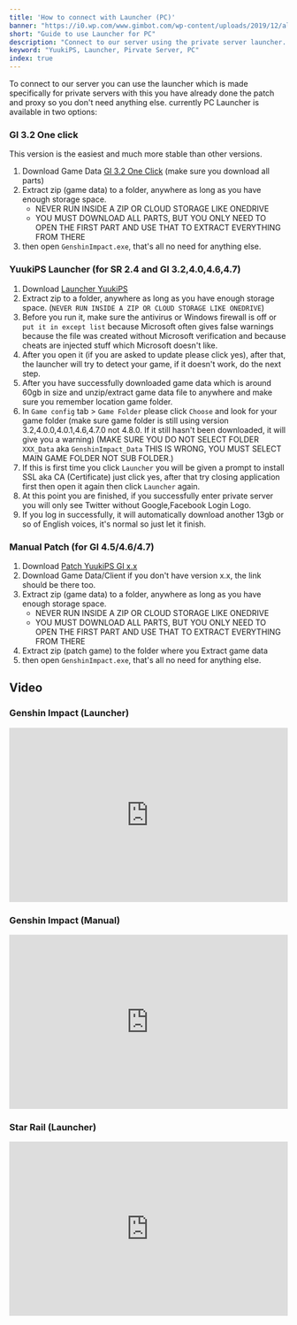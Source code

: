 ```yaml
---
title: 'How to connect with Launcher (PC)'
banner: "https://i0.wp.com/www.gimbot.com/wp-content/uploads/2019/12/alasan-pc-master-race-adalah-omong-kosong-featured.jpg"
short: "Guide to use Launcher for PC"
description: "Connect to our server using the private server launcher. It handles patching and proxy, requiring no additional steps."
keyword: "YuukiPS, Launcher, Pirvate Server, PC"
index: true
---
```


To connect to our server you can use the launcher which is made specifically for private servers with this you have already done the patch and proxy so you don't need anything else. currently PC Launcher is available in two options:

### GI 3.2 One click
This version is the easiest and much more stable than other versions.
1. Download Game Data [GI 3.2 One Click](/game/genshin-impact) (make sure you download all parts)
2. Extract zip (game data) to a folder, anywhere as long as you have enough storage space. 
   * NEVER RUN INSIDE A ZIP OR CLOUD STORAGE LIKE ONEDRIVE
   * YOU MUST DOWNLOAD ALL PARTS, BUT YOU ONLY NEED TO OPEN THE FIRST PART AND USE THAT TO EXTRACT EVERYTHING FROM THERE
3. then open `GenshinImpact.exe`, that's all no need for anything else.

### YuukiPS Launcher (for SR 2.4 and GI 3.2,4.0,4.6,4.7)
1. Download [Launcher YuukiPS](/game/genshin-impact)
2. Extract zip to a folder, anywhere as long as you have enough storage space. (`NEVER RUN INSIDE A ZIP OR CLOUD STORAGE LIKE ONEDRIVE`)
3. Before you run it, make sure the antivirus or Windows firewall is off or `put it in except list` because Microsoft often gives false warnings because the file was created without Microsoft verification and because cheats are injected stuff which Microsoft doesn't like.
4. After you open it (if you are asked to update please click yes), after that, the launcher will try to detect your game, if it doesn't work, do the next step.
5. After you have successfully downloaded game data which is around 60gb in size and unzip/extract game data file to anywhere and make sure you remember location game folder.
6. In `Game config` tab > `Game Folder` please click `Choose` and look for your game folder (make sure game folder is still using version 3.2,4.0.0,4.0.1,4.6,4.7.0 not 4.8.0. If it still hasn't been downloaded, it will give you a warning) (MAKE SURE YOU DO NOT SELECT FOLDER `XXX_Data` aka `GenshinImpact_Data` THIS IS WRONG, YOU MUST SELECT MAIN GAME FOLDER NOT SUB FOLDER.)
7. If this is first time you click `Launcher` you will be given a prompt to install SSL aka CA (Certificate) just click yes, after that try closing application first then open it again then click `Launcher` again.
8. At this point you are finished, if you successfully enter private server you will only see Twitter without Google,Facebook Login Logo.
9. If you log in successfully, it will automatically download another 13gb or so of English voices, it's normal so just let it finish.

### Manual Patch (for GI 4.5/4.6/4.7)
1. Download [Patch YuukiPS GI x.x](/game/genshin-impact)
2. Download Game Data/Client if you don't have version x.x, the link should be there too.
2. Extract zip (game data) to a folder, anywhere as long as you have enough storage space. 
   * NEVER RUN INSIDE A ZIP OR CLOUD STORAGE LIKE ONEDRIVE
   * YOU MUST DOWNLOAD ALL PARTS, BUT YOU ONLY NEED TO OPEN THE FIRST PART AND USE THAT TO EXTRACT EVERYTHING FROM THERE
3. Extract zip (patch game) to the folder where you Extract game data
4. then open `GenshinImpact.exe`, that's all no need for anything else.

## Video

### Genshin Impact (Launcher)
<iframe width="100%" height="315" src="https://www.youtube.com/embed/ChYK6nVf3QU" title="YouTube video player" frameborder="0" allow="accelerometer; autoplay; clipboard-write; encrypted-media; gyroscope; picture-in-picture; web-share" allowfullscreen></iframe>

### Genshin Impact (Manual)
<iframe width="100%" height="315" src="https://www.youtube.com/embed/9YBqKk1hEiA" title="YouTube video player" frameborder="0" allow="accelerometer; autoplay; clipboard-write; encrypted-media; gyroscope; picture-in-picture; web-share" allowfullscreen></iframe>

### Star Rail (Launcher)
<iframe width="100%" height="315" src="https://www.youtube.com/embed/08NwlobquOw" title="YouTube video player" frameborder="0" allow="accelerometer; autoplay; clipboard-write; encrypted-media; gyroscope; picture-in-picture; web-share" allowfullscreen></iframe>